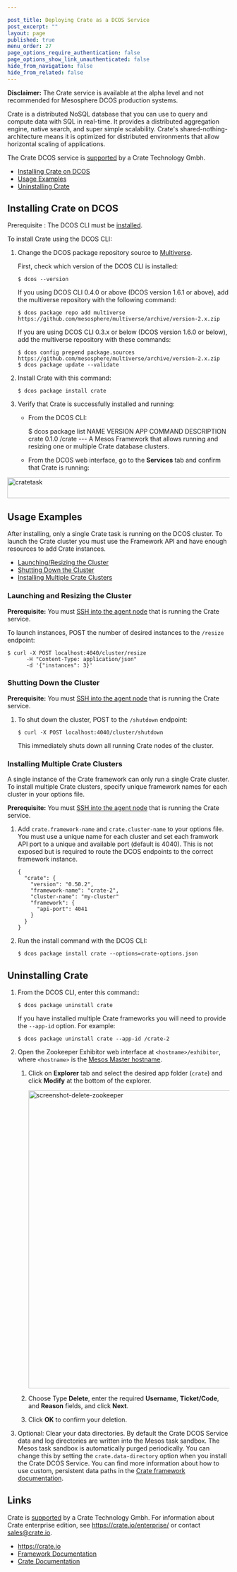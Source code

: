 ```yaml
---

post_title: Deploying Crate as a DCOS Service
post_excerpt: ""
layout: page
published: true
menu_order: 27
page_options_require_authentication: false
page_options_show_link_unauthenticated: false
hide_from_navigation: false
hide_from_related: false
---
```

**Disclaimer:** The Crate service is available at the alpha level and not recommended for Mesosphere DCOS production systems.

Crate is a distributed NoSQL database that you can use to query and compute data with SQL in real-time. It provides a distributed aggregation engine, native search, and super simple scalability. Crate's shared-nothing-architecture means it is optimized for distributed environments that allow horizontal scaling of applications.

The Crate DCOS service is <a href="https://crate.io/docs/support/" target="_blank">supported</a> by a Crate Technology Gmbh.

*   [Installing Crate on DCOS][1]
*   [Usage Examples][2]
*   [Uninstalling Crate][3]

## <a name="install"></a>Installing Crate on DCOS

Prerequisite
:   The DCOS CLI must be [installed][4].

To install Crate using the DCOS CLI:

1.  Change the DCOS package repository source to [Multiverse][5].

    First, check which version of the DCOS CLI is installed:

        $ dcos --version


    If you using DCOS CLI 0.4.0 or above (DCOS version 1.6.1 or above), add the multiverse repository with the following command:

        $ dcos package repo add multiverse https://github.com/mesosphere/multiverse/archive/version-2.x.zip


    If you are using DCOS CLI 0.3.x or below (DCOS version 1.6.0 or below), add the multiverse repository with these commands:

        $ dcos config prepend package.sources https://github.com/mesosphere/multiverse/archive/version-2.x.zip
        $ dcos package update --validate


2.  Install Crate with this command:

        $ dcos package install crate


3.  Verify that Crate is successfully installed and running:

    *   From the DCOS CLI:

        $ dcos package list NAME VERSION APP COMMAND DESCRIPTION crate 0.1.0 /crate --- A Mesos Framework that allows running and resizing one or multiple Crate database clusters.

    *   From the DCOS web interface, go to the **Services** tab and confirm that Crate is running:

<a href="https://docs.mesosphere.com/wp-content/uploads/2015/12/cratetask.png" rel="attachment wp-att-1515"><img src="https://docs.mesosphere.com/wp-content/uploads/2015/12/cratetask-800x47.png" alt="cratetask" width="800" height="47" class="alignnone size-large wp-image-1515" /></a>

## <a name="usage"></a>Usage Examples

After installing, only a single Crate task is running on the DCOS cluster. To launch the Crate cluster you must use the Framework API and have enough resources to add Crate instances.

*   [Launching/Resizing the Cluster][6]
*   [Shutting Down the Cluster][7]
*   [Installing Multiple Crate Clusters][8]

### <a name="launch"></a>Launching and Resizing the Cluster

**Prerequisite:** You must [SSH into the agent node][9] that is running the Crate service.

To launch instances, POST the number of desired instances to the `/resize` endpoint:

    $ curl -X POST localhost:4040/cluster/resize
          -H "Content-Type: application/json"
          -d '{"instances": 3}'


### <a name="shutdown"></a>Shutting Down the Cluster

**Prerequisite:** You must [SSH into the agent node][9] that is running the Crate service.

1.  To shut down the cluster, POST to the `/shutdown` endpoint:

        $ curl -X POST localhost:4040/cluster/shutdown


    This immediately shuts down all running Crate nodes of the cluster.

### <a name="multiple"></a>Installing Multiple Crate Clusters

A single instance of the Crate framework can only run a single Crate cluster. To install multiple Crate clusters, specify unique framework names for each cluster in your options file.

**Prerequisite:** You must [SSH into the agent node][9] that is running the Crate service.

1.  Add `crate.framework-name` and `crate.cluster-name` to your options file. You must use a unique name for each cluster and set each framwork API port to a unique and available port (default is 4040). This is not exposed but is required to route the DCOS endpoints to the correct framework instance.

        {
          "crate": {
            "version": "0.50.2",
            "framework-name": "crate-2",
            "cluster-name": "my-cluster"
            "framework": {
              "api-port": 4041
            }
          }
        }


2.  Run the install command with the DCOS CLI:

        $ dcos package install crate --options=crate-options.json


## <a name="uninstall"></a>Uninstalling Crate

1.  From the DCOS CLI, enter this command::

        $ dcos package uninstall crate


    If you have installed multiple Crate frameworks you will need to provide the `--app-id` option. For example:

        $ dcos package uninstall crate --app-id /crate-2


2.  Open the Zookeeper Exhibitor web interface at `<hostname>/exhibitor`, where `<hostname>` is the [Mesos Master hostname][10].

    1.  Click on **Explorer** tab and select the desired app folder (`crate`) and click **Modify** at the bottom of the explorer.

        <a href="https://docs.mesosphere.com/wp-content/uploads/2015/12/screenshot-delete-zookeeper.png" rel="attachment wp-att-1581"><img src="https://docs.mesosphere.com/wp-content/uploads/2015/12/screenshot-delete-zookeeper-800x675.png" alt="screenshot-delete-zookeeper" width="800" height="675" class="alignnone size-large wp-image-1581" /></a>

    2.  Choose Type **Delete**, enter the required **Username**, **Ticket/Code**, and **Reason** fields, and click **Next**.

    3.  Click **OK** to confirm your deletion.

3.  Optional: Clear your data directories. By default the Crate DCOS Service data and log directories are written into the Mesos task sandbox. The Mesos task sandbox is automatically purged periodically. You can change this by setting the `crate.data-directory` option when you install the Crate DCOS Service. You can find more information about how to use custom, persistent data paths in the [Crate framework documentation][11].

## Links

Crate is <a href="https://crate.io/docs/support/" target="_blank">supported</a> by a Crate Technology Gmbh. For information about Crate enterprise edition, see <a href="https://crate.io/enterprise/" target="_blank">https://crate.io/enterprise/</a> or contact <sales@crate.io>.

*   <https://crate.io>
*   [Framework Documentation][12]
*   [Crate Documentation][13]

 [1]: #install
 [2]: #usage
 [3]: #uninstall
 [4]: /install/cli/
 [5]: ../administration/package-repo-overview/
 [6]: #launch
 [7]: #shutdown
 [8]: #multiple
 [9]: ../administration/sshcluster/
 [10]: /install/awscluster#launchdcos
 [11]: https://github.com/crate/crate-mesos-framework#persistent-data-paths
 [12]: https://github.com/crate/crate-mesos-framework/blob/master/README.rst
 [13]: https://crate.io/docs